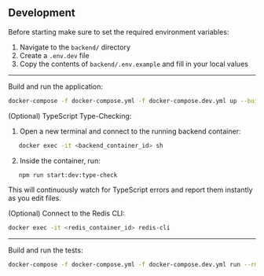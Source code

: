 ## Development

Before starting make sure to set the required environment variables:

1. Navigate to the `backend/` directory
2. Create a `.env.dev` file
3. Copy the contents of `backend/.env.example` and fill in your local values

---

Build and run the application:

```bash
docker-compose -f docker-compose.yml -f docker-compose.dev.yml up --build --watch
```

(Optional) TypeScript Type-Checking:

1. Open a new terminal and connect to the running backend container:

```bash
   docker exec -it <backend_container_id> sh
```

2. Inside the container, run:

```bash
   npm run start:dev:type-check
```

This will continuously watch for TypeScript errors and report them instantly as you edit files.

(Optional) Connect to the Redis CLI:

```bash
docker exec -it <redis_container_id> redis-cli
```

---

Build and run the tests:

```bash
docker-compose -f docker-compose.yml -f docker-compose.dev.yml run --rm backend npm run test
```
